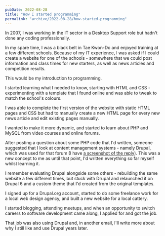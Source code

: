 ```yaml
---
pubDate: 2022-08-28
title: "How I started programming"
permalink: "archive/2022-08-28/how-started-programming"
---
```


In 2007, I was working in the IT sector in a Desktop Support role but hadn't done any coding professionally.

In my spare time, I was a black belt in Tae Kwon-Do and enjoyed training at a few different schools. Because of my IT experience, I was asked if I could create a website for one of the schools - somewhere that we could post information and class times for new starters, as well as news articles and competition results.

This would be my introduction to programming.

I started learning what I needed to know, starting with HTML and CSS - experimenting with a template that I found online and was able to tweak to match the school's colours.

I was able to complete the first version of the website with static HTML pages and CSS but had to manually create a new HTML page for every new news article and edit existing pages manually.

I wanted to make it more dynamic, and started to learn about PHP and MySQL from video courses and online forums.

After posting a question about some PHP code that I'd written, someone suggested that I look at content management systems - namely Drupal, which was used for that forum (I have [a screenshot of the reply](https://twitter.com/opdavies/status/1185456825103241216)). This was a new concept to me as until that point, I'd written everything so far myself whilst learning it.

I remember evaluating Drupal alongside some others - rebuilding the same website a few different times, but stuck with Drupal and relaunched it on Drupal 6 and a custom theme that I'd created from the original templates.

I signed up for a Drupal.org account, started to do some freelance work for a local web design agency, and built a new website for a local cattery.

I started blogging, attending meetups, and when an opportunity to switch careers to software development came along, I applied for and got the job.

That job was also using Drupal and, in another email, I'll write more about why I still like and use Drupal years later.

